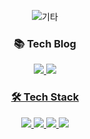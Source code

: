 <div align="center">

![기타](https://user-images.githubusercontent.com/68587360/155280882-018a0f78-f444-4164-bdfb-7abe705cb841.gif)

  
### 📚 Tech Blog
<a href="https://iamjm29.tistory.com/">
  <img src="https://img.shields.io/badge/Tistory-000000?style=flat&logo=Textpattern&logoColor=white&link=https://iamjm29.tistory.com/"/>

<a href="https://velog.io/@iamjm29">
  <img src="https://img.shields.io/badge/velog-20C997?style=flat&logo=velog&logoColor=white&link=https://velog.io/@iamjm29"/>
  
### 🛠 Tech Stack

<img src="https://img.shields.io/badge/Android Studio-3DDC84?style=flat&logo=Android&logoColor=white"/> <img src="https://img.shields.io/badge/Kotlin-7F52FF?style=flat&logo=Kotlin&logoColor=white"/> <img src="https://img.shields.io/badge/Java-007396?style=flat&logo=Java&logoColor=white"/> <img src="https://img.shields.io/badge/-Python-3776AB?style=flat&logo=Python&logoColor=white"/>

</div>
